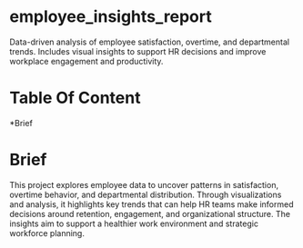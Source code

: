# employee_insights_report
Data-driven analysis of employee satisfaction, overtime, and departmental trends. Includes visual insights to support HR decisions and improve workplace engagement and productivity.

# Table Of Content
 *Brief



 # Brief 
 This project explores employee data to uncover patterns in satisfaction, overtime behavior, and departmental distribution. Through visualizations and analysis, it highlights key trends that can help HR teams make informed decisions around retention, engagement, and organizational structure. The insights aim to support a healthier work environment and strategic workforce planning.
